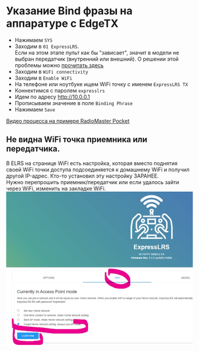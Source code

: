# Указание Bind фразы на аппаратуре с EdgeTX
- Нажимаем `SYS`  
- Заходим в `01 ExpressLRS`.  
Если на этом этапе пульт как бы "зависает", значит в модели не выбран передатчик (внутренний или внешний). О решении этой проблемы можно [прочитать здесь](./../10_Аппаратура(Пульты)/29_Пульт_зависает.md)  
- Заходим в `WiFi connectivity`  
- Заходим в `Enable WiFi`  
- На телефоне или ноутбуке ищем WiFi точку с именем `ExpressLRS TX`   
- Коннектимся с паролем `expresslrs`  
- Идем по адресу http://10.0.0.1  
- Прописываем значение в поле `Binding Phrase`  
- Нажимаем `Save`  

[Видео процесса на примере RadioMaster Pocket](Tx_SetBindPhraseOverWiFi.mp4)

## Не видна WiFi точка приемника или передатчика.  
В ELRS на странице WiFi есть настройка, которая вместо поднятия своей WiFi точки доступа подсоединяется к домашнему WiFi и получил другой IP-адрес. Кто-то установил эту настройку ЗАРАНЕЕ.  
Нужно перепрошить приемник/передатчик или если удалось зайти через WiFi, изменить на закладке WiFi.  
![](ELRS_Home_WiFi.png)  